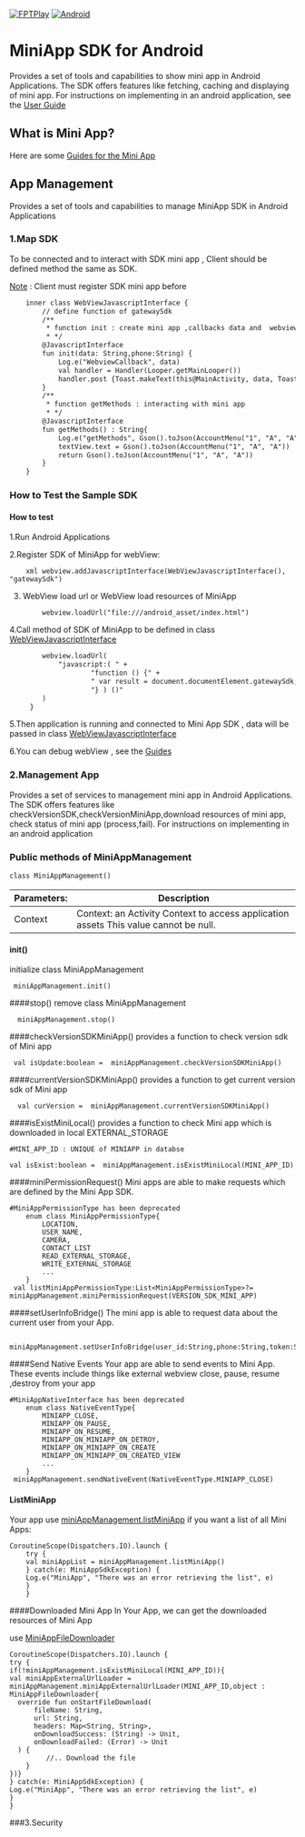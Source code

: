 [![FPTPlay](https://fptplay.vn/images/logo-2.png)](https://fptplay.vn/)
[![Android](https://www.gstatic.com/devrel-devsite/prod/v329b39deca73fc0f4b4862903640085cfb4d3102e48d211dd97ad63f3860a376/android/images/lockup.svg)](https://codecov.io/gh/rakutentech/android-miniapp)
# MiniApp SDK for Android
Provides a set of tools and capabilities to show mini app in Android Applications. The SDK offers features like fetching, caching and displaying of mini app. For instructions on implementing in an android application, see the [User Guide]()

## What is Mini App?
Here are some [Guides for the Mini App](https://www.w3.org/TR/mini-app-white-paper/#what-is-miniapp )

## App Management
Provides a set of tools and capabilities to manage MiniApp SDK in Android Applications
### 1.Map SDK
To be connected and to interact with SDK mini app , Client should be defined method the same as SDK.

[Note]() : Client must register SDK mini app before
``` xml 
    inner class WebViewJavascriptInterface {
        // define function of gatewaySdk
        /**
         * function init : create mini app ,callbacks data and  webview show data
         * */
        @JavascriptInterface
        fun init(data: String,phone:String) {
            Log.e("WebviewCallback", data)
            val handler = Handler(Looper.getMainLooper())
            handler.post {Toast.makeText(this@MainActivity, data, Toast.LENGTH_SHORT).show()}
        }
        /**
         * function getMethods : interacting with mini app
         * */
        @JavascriptInterface
        fun getMethods() : String{
            Log.e("getMethods", Gson().toJson(AccountMenu("1", "A", "A")))
            textView.text = Gson().toJson(AccountMenu("1", "A", "A"))
            return Gson().toJson(AccountMenu("1", "A", "A"))
        }
    }
```
### How to Test the Sample SDK
#### How to test
1.Run Android Applications

2.Register SDK of MiniApp for webView:
```
    xml webview.addJavascriptInterface(WebViewJavascriptInterface(), "gatewaySdk")
```
3. WebView load url or WebView load resources of MiniApp
```
        webview.loadUrl("file:///android_asset/index.html")
```
4.Call method of  SDK of MiniApp to be defined in class [WebViewJavascriptInterface]()
``` xml private fun setTestJavascript() {
        webview.loadUrl(
            "javascript:( " +
                    "function () {" +
                    " var result = document.documentElement.gatewaySdk; window.gatewaySdk.getMethods(); " +
                    "} ) ()"
        )
     }
```
5.Then application is running and connected to Mini App SDK , data will be passed in class [WebViewJavascriptInterface]()

6.You can debug webView , see the [Guides](https://blog.vuplex.com/debugging-webviews)
### 2.Management App
Provides a set of services to management mini app in Android Applications. The SDK offers features like checkVersionSDK,checkVersionMiniApp,download resources of mini app, check status of mini app (process,fail).
For instructions on implementing in an android application
### Public methods of MiniAppManagement
``` xml
class MiniAppManagement()
```
Parameters:  | Description |
------------- | -------------
Context |Context: an Activity Context to access application assets This value cannot be null.

#### init()
initialize class MiniAppManagement
```
 miniAppManagement.init()
```
####stop()
remove class MiniAppManagement
```
  miniAppManagement.stop()
```
####checkVersionSDKMiniApp()
provides a function to check version sdk of Mini app
```
 val isUpdate:boolean =  miniAppManagement.checkVersionSDKMiniApp()
```
####currentVersionSDKMiniApp()
provides a function to get current version sdk of Mini app
```
  val curVersion =  miniAppManagement.currentVersionSDKMiniApp()

```
####isExistMiniLocal()
provides a function to check Mini app which is downloaded in local EXTERNAL_STORAGE
``` base 
#MINI_APP_ID : UNIQUE of MINIAPP in databse

val isExist:boolean =  miniAppManagement.isExistMiniLocal(MINI_APP_ID)
```
####miniPermissionRequest()
Mini apps are able to make requests which are defined by the Mini App SDK.
``` base
#MiniAppPermissionType has been deprecated
    enum class MiniAppPermissionType{
        LOCATION,
        USER_NAME,
        CAMERA,
        CONTACT_LIST
        READ_EXTERNAL_STORAGE,
        WRITE_EXTERNAL_STORAGE
        ...
    }
 val listMiniAppPermissionType:List<MiniAppPermissionType>?=  miniAppManagement.miniPermissionRequest(VERSION_SDK_MINI_APP)
```
####setUserInfoBridge()
The mini app is able to request data about the current user from your App.
```
 miniAppManagement.setUserInfoBridge(user_id:String,phone:String,token:String)
```
####Send Native Events
Your app are able to send events to Mini App. These events include things like external webview close, pause, resume ,destroy from your app
``` base
#MiniAppNativeInterface has been deprecated
    enum class NativeEventType{
        MINIAPP_CLOSE,
        MINIAPP_ON_PAUSE,
        MINIAPP_ON_RESUME,
        MINIAPP_ON_MINIAPP_ON_DETROY,
        MINIAPP_ON_MINIAPP_ON_CREATE
        MINIAPP_ON_MINIAPP_ON_CREATED_VIEW
        ...
    }
 miniAppManagement.sendNativeEvent(NativeEventType.MINIAPP_CLOSE)

```
#### ListMiniApp
Your app use [miniAppManagement.listMiniApp]() if you want a list of all Mini Apps:
```
CoroutineScope(Dispatchers.IO).launch {
    try {
    val miniAppList = miniAppManagement.listMiniApp()
    } catch(e: MiniAppSdkException) {
    Log.e("MiniApp", "There was an error retrieving the list", e)
    }
    }
```

####Downloaded Mini App
In Your App, we can get the downloaded resources of Mini App

use [MiniAppFileDownloader]()
```base
CoroutineScope(Dispatchers.IO).launch {
try {
if(!miniAppManagement.isExistMiniLocal(MINI_APP_ID)){
val miniAppExternalUrlLoader = miniAppManagement.miniAppExternalUrlLoader(MINI_APP_ID,object : MiniAppFileDownloader{
  override fun onStartFileDownload(
      fileName: String,
      url: String,
      headers: Map<String, String>,
      onDownloadSuccess: (String) -> Unit,
      onDownloadFailed: (Error) -> Unit
  ) {
         //.. Download the file
    }
})}
} catch(e: MiniAppSdkException) {
Log.e("MiniApp", "There was an error retrieving the list", e)
}
}

```
###3.Security
